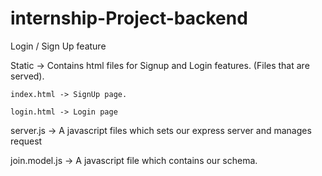 # internship-Project-backend
Login / Sign Up  feature

Static -> Contains html files for Signup and Login features. (Files that are served).

    index.html -> SignUp page.

    login.html -> Login page
    
server.js -> A javascript files which sets our express server and manages request

join.model.js -> A javascript file which contains our schema.
